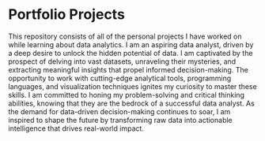 # Portfolio Projects
This repository consists of all of the personal projects I have worked on while learning about data analytics. I am an aspiring data analyst, driven by a deep desire to unlock the hidden potential of data. I am captivated by the prospect of delving into vast datasets, unraveling their mysteries, and extracting meaningful insights that propel informed decision-making. The opportunity to work with cutting-edge analytical tools, programming languages, and visualization techniques ignites my curiosity to master these skills. I am committed to honing my problem-solving and critical thinking abilities, knowing that they are the bedrock of a successful data analyst. As the demand for data-driven decision-making continues to soar, I am inspired to shape the future by transforming raw data into actionable intelligence that drives real-world impact.
